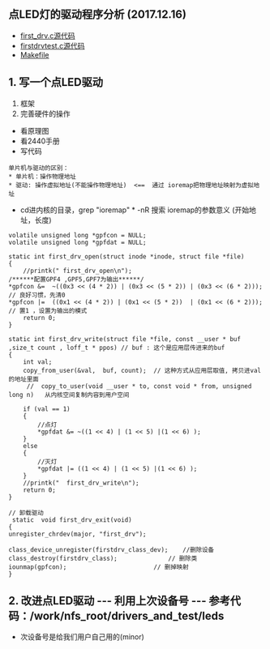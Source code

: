 ## 点LED灯的驱动程序分析 (2017.12.16) 
* [first_drv.c源代码](https://github.com/GalenDeng/Embedded-Linux/blob/master/21.%20%E5%AD%97%E7%AC%A6%E8%AE%BE%E5%A4%87%E9%A9%B1%E5%8A%A8%E7%A8%8B%E5%BA%8F/%E9%A9%B1%E5%8A%A8led%E7%81%AF%E5%BC%80%E4%B8%8E%E9%97%AD%E7%9A%84%E7%A8%8B%E5%BA%8F%E4%BE%8B%E5%AD%90/first_drv.c)
* [firstdrvtest.c源代码](https://github.com/GalenDeng/Embedded-Linux/blob/master/21.%20%E5%AD%97%E7%AC%A6%E8%AE%BE%E5%A4%87%E9%A9%B1%E5%8A%A8%E7%A8%8B%E5%BA%8F/%E9%A9%B1%E5%8A%A8led%E7%81%AF%E5%BC%80%E4%B8%8E%E9%97%AD%E7%9A%84%E7%A8%8B%E5%BA%8F%E4%BE%8B%E5%AD%90/firstdrvtest.c)
* [Makefile](https://github.com/GalenDeng/Embedded-Linux/blob/master/21.%20%E5%AD%97%E7%AC%A6%E8%AE%BE%E5%A4%87%E9%A9%B1%E5%8A%A8%E7%A8%8B%E5%BA%8F/%E9%A9%B1%E5%8A%A8led%E7%81%AF%E5%BC%80%E4%B8%8E%E9%97%AD%E7%9A%84%E7%A8%8B%E5%BA%8F%E4%BE%8B%E5%AD%90/Makefile)
## 1. 写一个点LED驱动
1. 框架
2. 完善硬件的操作
* 看原理图
* 看2440手册
* 写代码
```
单片机与驱动的区别：
* 单片机：操作物理地址
* 驱动: 操作虚拟地址(不能操作物理地址)  <==  通过 ioremap把物理地址映射为虚拟地址
```
* cd进内核的目录，grep "ioremap" * -nR 搜索 ioremap的参数意义 (开始地址，长度)
```
volatile unsigned long *gpfcon = NULL;
volatile unsigned long *gpfdat = NULL;

static int first_drv_open(struct inode *inode, struct file *file)
{
	//printk(" first_drv_open\n");
/******配置GPF4 ,GPF5,GPF7为输出******/
*gpfcon &=  ~((0x3 << (4 * 2)) | (0x3 << (5 * 2)) | (0x3 << (6 * 2)));	// 良好习惯，先清0
*gpfcon |=  ((0x1 << (4 * 2)) | (0x1 << (5 * 2))  | (0x1 << (6 * 2)));		// 置1 ，设置为输出的模式
	return 0;
}

static int first_drv_write(struct file *file, const __user * buf ,size_t count , loff_t * ppos) // buf : 这个是应用层传进来的buf
{
	int val;
	copy_from_user(&val,  buf, count);	// 这种方式从应用层取值, 拷贝进val的地址里面
     //  copy_to_user(void __user * to, const void * from, unsigned long n)   从内核空间复制内容到用户空间

	if (val == 1)
	{
		//点灯
		*gpfdat &= ~((1 << 4) | (1 << 5) |(1 << 6) );
	}
	else
	{
		//灭灯
		*gpfdat |= ((1 << 4) | (1 << 5) |(1 << 6) );
	}
	//printk("  first_drv_write\n");
	return 0;
}

// 卸载驱动
 static  void first_drv_exit(void)
{
unregister_chrdev(major, "first_drv");

class_device_unregister(firstdrv_class_dev);	//删除设备
class_destroy(firstdrv_class);				// 删除类
iounmap(gpfcon);						// 删掉映射
}
```

## 2. 改进点LED驱动 --- 利用上次设备号 --- 参考代码：/work/nfs_root/drivers_and_test/leds
* 次设备号是给我们用户自己用的(minor)